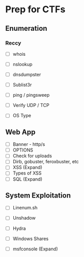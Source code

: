 # Prep for CTFs

## Enumeration
### Reccy
- [ ] whois
- [ ] nslookup
- [ ] dnsdumpster
- [ ] Sublist3r
- [ ] ping / pingsweep
- [ ] Verify UDP / TCP
- [ ] OS Type


## Web App
- [ ] Banner - http/s
- [ ] OPTIONS
- [ ] Check for uploads
- [ ] Dirb, gobuster, feroxbuster, etc
- [ ] XSS (Expand)
- [ ] Types of XSS
- [ ] SQL (Expand)

## System Exploitation
- [ ] Linenum.sh
- [ ] Unshadow
- [ ] Hydra
- [ ] Windows Shares
- [ ] msfconsole (Expand)

